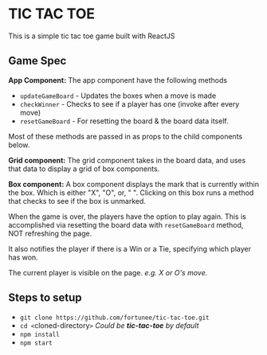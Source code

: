 # TIC TAC TOE

This is a simple tic tac toe game built with ReactJS

## Game Spec
**App Component:** The app component have the following methods 
- `updateGameBoard` - Updates the boxes when a move is made
- `checkWinner` - Checks to see if a player has one (invoke after every move)
- `resetGameBoard` - For resetting the board & the board data itself.

Most of these methods are passed in as props to the child components below.

**Grid component:** The grid component takes in the board data, and uses that data to display a grid of box components.

**Box component:** A box component displays the mark that is currently within the box. Which is either "X", "O", or, " ". Clicking on this box runs a method that checks to see if the box is unmarked. 

When the game is over, the players have the option to play again. This is accomplished via resetting the board data with `resetGameBoard` method, NOT refreshing the page.

It also notifies the player if there is a Win or a Tie, specifying which player has won.

The current player is visible on the page. _e.g. X or O's move_.

## Steps to setup
- `git clone https://github.com/fortunee/tic-tac-toe.git`
- `cd <`cloned-directory`>` _Could be **tic-tac-toe** by default_
- `npm install`
- `npm start`


